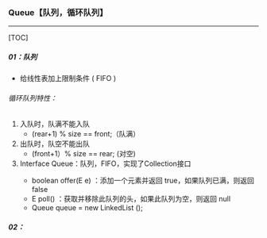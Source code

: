 ### Queue【队列，循环队列】

------

[TOC]

##### 01：队列

- 给线性表加上限制条件 ( FIFO )

###### 循环队列特性：

1. 入队时，队满不能入队
   - (rear+1) % size == front;（队满）
2. 出队时，队空不能出队
   - (front+1）% size == rear; (对空)
3. Interface Queue<E>：队列，FIFO，实现了Collection接口
   - boolean offer(E e) ：添加一个元素并返回 true，如果队列已满，则返回false
   - E poll() ：获取并移除此队列的头，如果此队列为空，则返回 null
   - Queue<String>  queue = new LinkedList <String> ();

##### 02：